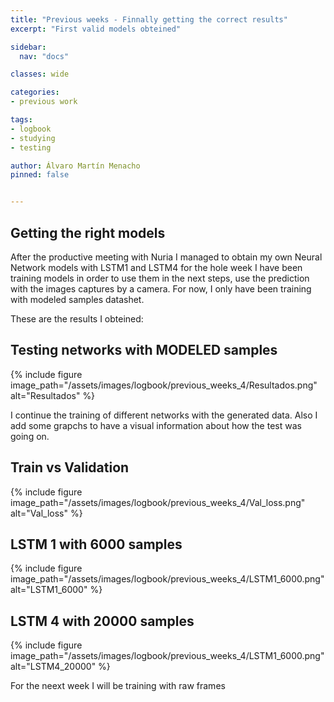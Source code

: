 ```yaml
---
title: "Previous weeks - Finnally getting the correct results"
excerpt: "First valid models obteined"

sidebar:
  nav: "docs"

classes: wide

categories:
- previous work

tags:
- logbook
- studying
- testing

author: Álvaro Martín Menacho
pinned: false


---
```


## Getting the right models



After the productive meeting with Nuria I managed to obtain my own Neural Network models with LSTM1 and LSTM4 for the hole week I have been training models in order to use them in the next steps, use the prediction with the images captures by a camera.
For now, I only have been training with modeled samples datashet.

These are the results I obteined:

## Testing networks with MODELED samples

{% include figure image_path="/assets/images/logbook/previous_weeks_4/Resultados.png" alt="Resultados" %}

I continue the training of different networks with the generated data.
Also I add some grapchs to have a visual information about how the test was going on.

## Train vs Validation

{% include figure image_path="/assets/images/logbook/previous_weeks_4/Val_loss.png" alt="Val_loss" %}

## LSTM 1 with 6000 samples

{% include figure image_path="/assets/images/logbook/previous_weeks_4/LSTM1_6000.png" alt="LSTM1_6000" %}

## LSTM 4 with 20000 samples

{% include figure image_path="/assets/images/logbook/previous_weeks_4/LSTM1_6000.png" alt="LSTM4_20000" %}

For the neext week I will be training with raw frames

